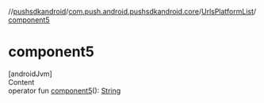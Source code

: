 //[pushsdkandroid](../../index.md)/[com.push.android.pushsdkandroid.core](../index.md)/[UrlsPlatformList](index.md)/[component5](component5.md)



# component5  
[androidJvm]  
Content  
operator fun [component5](component5.md)(): [String](https://kotlinlang.org/api/latest/jvm/stdlib/kotlin/-string/index.html)  



